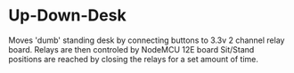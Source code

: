 # Up-Down-Desk
Moves 'dumb' standing desk by connecting buttons to 3.3v 2 channel relay board. 
Relays are then controled by NodeMCU 12E board
Sit/Stand positions are reached by closing the relays for a set amount of time.
